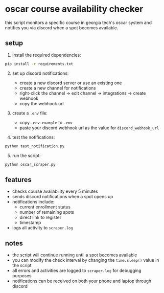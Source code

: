 # oscar course availability checker

this script monitors a specific course in georgia tech's oscar system and notifies you via discord when a spot becomes available.

## setup

1. install the required dependencies:
```bash
pip install -r requirements.txt
```

2. set up discord notifications:
   - create a new discord server or use an existing one
   - create a new channel for notifications
   - right-click the channel → edit channel → integrations → create webhook
   - copy the webhook url

3. create a `.env` file:
   - copy `.env.example` to `.env`
   - paste your discord webhook url as the value for `discord_webhook_url`

4. test the notifications:
```bash
python test_notification.py
```

5. run the script:
```bash
python oscar_scraper.py
```

## features

- checks course availability every 5 minutes
- sends discord notifications when a spot opens up
- notifications include:
  - current enrollment status
  - number of remaining spots
  - direct link to register
  - timestamp
- logs all activity to `scraper.log`

## notes

- the script will continue running until a spot becomes available
- you can modify the check interval by changing the `time.sleep()` value in the script
- all errors and activities are logged to `scraper.log` for debugging purposes
- notifications can be received on both your phone and laptop through discord
